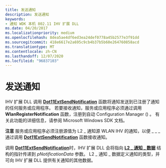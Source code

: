 ```yaml
---
title: 发送通知
description: 发送通知
keywords:
- 通知 WDK 本机 802.11 IHV 扩展 DLL
ms.date: 04/20/2017
ms.localizationpriority: medium
ms.openlocfilehash: 8dea5ae4df6ed3ea24def0778a45b2577e3f91dd
ms.sourcegitcommit: 418e6617e2a695c9cb4b37b5b60e264760858acd
ms.translationtype: MT
ms.contentlocale: zh-CN
ms.lasthandoff: 12/07/2020
ms.locfileid: "96837103"
---
```

# <a name="sending-notifications"></a>发送通知




 

IHV 扩展 DLL 调用 [**Dot11ExtSendNotification**](/windows-hardware/drivers/ddi/wlanihv/nc-wlanihv-dot11ext_send_notification) 函数将通知发送到已注册了通知的任何服务或应用程序。 若要接收通知，服务或应用程序必须通过调用 **WlanRegisterNotification** 函数，注册到自动 Configuration Manager () 。 有关此功能的详细信息，请参阅 Microsoft Windows SDK 文档。

**注意**  服务或应用程序必须注册源值为 L2 \_ 通知源 WLAN IHV 的通知，以便 \_ \_ \_ 通过调用 [**Dot11ExtSendNotification**](/windows-hardware/drivers/ddi/wlanihv/nc-wlanihv-dot11ext_send_notification) 函数接收通知。

 

调用 [**Dot11ExtSendNotification**](/windows-hardware/drivers/ddi/wlanihv/nc-wlanihv-dot11ext_send_notification)时，IHV 扩展 DLL 会将指向 [**L2 \_ 通知 \_ 数据**](/windows/win32/api/l2cmn/ns-l2cmn-l2_notification_data) 结构的指针传递到 *pNotificationData* 参数。 L2 \_ 通知 \_ 数据定义通知的类型，并可向 IHV 扩展 DLL 提供有关通知的其他数据。

 

 
